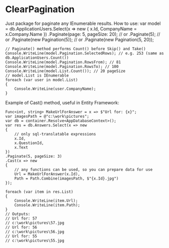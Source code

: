 # ClearPagination

Just package for paginate any IEnumerable results.
How to use:
    var model = db.ApplicationUsers.Select(x => new
    {
        x.Id,
        CompanyName = x.Company.Name
    })
    .Paginate(page: 5, pageSize: 20);
    // or .Paginate(5);
    // or .Paginate(new Pagination(5));
    // or .Paginate(new Pagination(5, 20));

    // Paginate() method performs Count() before Skip() and Take()
    Console.WriteLine(model.Pagination.SelectedRows); // e.g. 253 (same as db.ApplicationUsers.Count())
    Console.WriteLine(model.Pagination.RowsFrom); // 81
    Console.WriteLine(model.Pagination.RowsTo); // 100
    Console.WriteLine(model.List.Count()); // 20 pageSize
    // model.List is IEnumerable
    foreach (var user in model.List)
    {
        Console.WriteLine(user.CompanyName);
    }

Example of Cast() method, useful in Entity Framework:

    Func<int, string> MakeUrlForAnswer = x => $"Url for: {x}";
    var imagesPath = @"c:\work\pictures";
    var db = container.Resolve<AppDatabaseContext>();
    var res = db.Answers.Select(x => new
    {
        // only sql-translatable expressions
        x.Id,
        x.QuestionId,
        x.Text
    })
    .Paginate(5, pageSize: 3)
    .Cast(x => new
    {
        // any functions can be used, so you can prepare data for use
        Url = MakeUrlForAnswer(x.Id), 
        Path = Path.Combine(imagesPath, $"{x.Id}.jpg")
    });

    foreach (var item in res.List)
    {
        Console.WriteLine(item.Url);
        Console.WriteLine(item.Path);
    }
    // Outputs:
    // Url for: 57
    // c:\work\pictures\57.jpg
    // Url for: 56
    // c:\work\pictures\56.jpg
    // Url for: 55
    // c:\work\pictures\55.jpg

